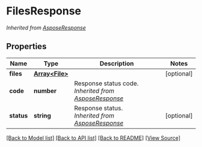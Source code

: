# FilesResponse


*Inherited from [AsposeResponse](AsposeResponse.md)*
## Properties
Name | Type | Description | Notes
------------ | ------------- | ------------- | -------------
**files** | [**Array&lt;File&gt;**](File.md) |  | [optional]
**code** | **number** | Response status code.<br />*Inherited from [AsposeResponse](AsposeResponse.md)* | 
**status** | **string** | Response status.<br />*Inherited from [AsposeResponse](AsposeResponse.md)* | [optional]

[[Back to Model list]](../README.md#documentation-for-models) [[Back to API list]](../README.md#documentation-for-api-endpoints) [[Back to README]](../README.md) [[View Source]](../src/models/filesResponse.ts)

